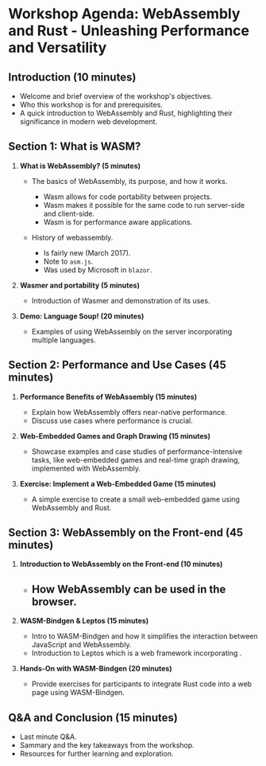 # Workshop Agenda: WebAssembly and Rust - Unleashing Performance and Versatility

## Introduction (10 minutes)

- Welcome and brief overview of the workshop's objectives.
- Who this workshop is for and prerequisites.
- A quick introduction to WebAssembly and Rust, highlighting their significance in modern web development.

## Section 1: What is WASM?

1. **What is WebAssembly? (5 minutes)**

   - The basics of WebAssembly, its purpose, and how it works.

     - Wasm allows for code portability between projects.
     - Wasm makes it possible for the same code to run server-side and client-side.
     - Wasm is for performance aware applications.

   - History of webassembly.
     - Is fairly new (March 2017).
     - Note to `asm.js`.
     - Was used by Microsoft in `blazor`.

2. **Wasmer and portability (5 minutes)**

   - Introduction of Wasmer and demonstration of its uses.

3. **Demo: Language Soup! (20 minutes)**

   - Examples of using WebAssembly on the server incorporating multiple languages.

## Section 2: Performance and Use Cases (45 minutes)

1. **Performance Benefits of WebAssembly (15 minutes)**

   - Explain how WebAssembly offers near-native performance.
   - Discuss use cases where performance is crucial.

2. **Web-Embedded Games and Graph Drawing (15 minutes)**

   - Showcase examples and case studies of performance-intensive tasks, like web-embedded games and real-time graph drawing, implemented with WebAssembly.

3. **Exercise: Implement a Web-Embedded Game (15 minutes)**

   - A simple exercise to create a small web-embedded game using WebAssembly and Rust.

## Section 3: WebAssembly on the Front-end (45 minutes)

1. **Introduction to WebAssembly on the Front-end (10 minutes)**

   - ## How WebAssembly can be used in the browser.

2. **WASM-Bindgen & Leptos (15 minutes)**

   - Intro to WASM-Bindgen and how it simplifies the interaction between JavaScript and WebAssembly.
   - Introduction to Leptos which is a web framework incorporating .

3. **Hands-On with WASM-Bindgen (20 minutes)**
   - Provide exercises for participants to integrate Rust code into a web page using WASM-Bindgen.

## Q&A and Conclusion (15 minutes)

- Last minute Q&A.
- Sammary and the key takeaways from the workshop.
- Resources for further learning and exploration.
